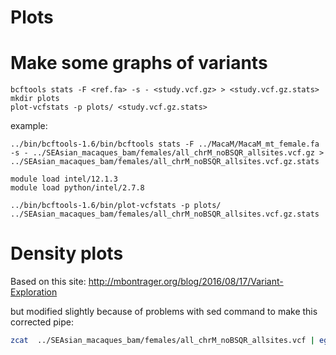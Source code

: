 # Plots

# Make some graphs of variants
```
bcftools stats -F <ref.fa> -s - <study.vcf.gz> > <study.vcf.gz.stats>
mkdir plots
plot-vcfstats -p plots/ <study.vcf.gz.stats>
```

example:

```
../bin/bcftools-1.6/bin/bcftools stats -F ../MacaM/MacaM_mt_female.fa -s - ../SEAsian_macaques_bam/females/all_chrM_noBSQR_allsites.vcf.gz > ../SEAsian_macaques_bam/females/all_chrM_noBSQR_allsites.vcf.gz.stats
```
```
module load intel/12.1.3
module load python/intel/2.7.8

```
```
../bin/bcftools-1.6/bin/plot-vcfstats -p plots/ ../SEAsian_macaques_bam/females/all_chrM_noBSQR_allsites.vcf.gz.stats
```

# Density plots

Based on this site:
http://mbontrager.org/blog/2016/08/17/Variant-Exploration

but modified slightly because of problems with sed command to make this corrected pipe:

```bash
zcat  ../SEAsian_macaques_bam/females/all_chrM_noBSQR_allsites.vcf | egrep -v "^#" | cut -f 8 | sed 's/^.*;DP=\([0-9]*\)*$/\1/' > ../SEAsian_macaques_bam/females/all_chrM_noBSQR_allsites.vcf_depth.txt
```
